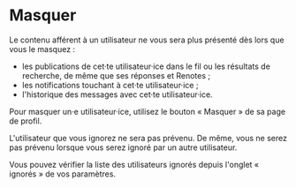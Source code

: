 # Masquer

Le contenu afférent à un utilisateur ne vous sera plus présenté dès lors que vous le masquez :

* les publications de cet·te utilisateur·ice dans le fil ou les résultats de recherche, de même que ses réponses et Renotes ;
* les notifications touchant à cet·te utilisateur·ice ;
* l'historique des messages avec cet·te utilisateur·ice.

Pour masquer un·e utilisateur·ice, utilisez le bouton « Masquer » de sa page de profil.

L'utilisateur que vous ignorez ne sera pas prévenu. De même, vous ne serez pas prévenu lorsque vous serez ignoré par un autre utilisateur.

Vous pouvez vérifier la liste des utilisateurs ignorés depuis l'onglet « ignorés » de vos paramètres.
